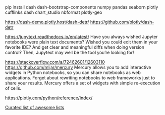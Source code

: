 pip install dash dash-bootstrap-components numpy pandas seaborn plotly cufflinks dash chart_studio nbformat plotly-geo


https://dash-demo.plotly.host/dash-detr/
https://github.com/plotly/dash-detr


https://jupytext.readthedocs.io/en/latest/
Have you always wished Jupyter notebooks were plain text documents? Wished you could edit them in your favorite IDE? And get clear and meaningful diffs when doing version control? Then, Jupytext may well be the tool you’re looking for!

https://stackoverflow.com/a/72462601/12603110
https://github.com/mljar/mercury
Mercury allows you to add interactive widgets in Python notebooks, so you can share notebooks as web applications. Forget about rewriting notebooks to web frameworks just to share your results. Mercury offers a set of widgets with simple re-execution of cells.

https://plotly.com/python/reference/index/


[Curated list of awesome lists](https://project-awesome.org/ucg8j/awesome-dash)